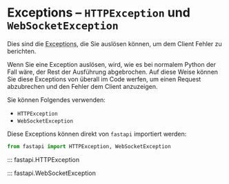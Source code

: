 # Exceptions – `HTTPException` und `WebSocketException`

Dies sind die <abbr title="Exception – Ausnahme, Fehler: Python-Objekt, das einen Fehler nebst Metadaten repräsentiert">Exceptions</abbr>, die Sie auslösen können, um dem Client Fehler zu berichten.

Wenn Sie eine Exception auslösen, wird, wie es bei normalem Python der Fall wäre, der Rest der Ausführung abgebrochen. Auf diese Weise können Sie diese Exceptions von überall im Code werfen, um einen Request abzubrechen und den Fehler dem Client anzuzeigen.

Sie können Folgendes verwenden:

* `HTTPException`
* `WebSocketException`

Diese Exceptions können direkt von `fastapi` importiert werden:

```python
from fastapi import HTTPException, WebSocketException
```

::: fastapi.HTTPException

::: fastapi.WebSocketException
